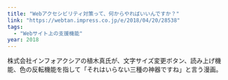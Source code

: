 ```yaml
---
title: "Webアクセシビリティ対策って、何からやればいいんですか？"
link: "https://webtan.impress.co.jp/e/2018/04/20/28538"
tags:
  - "Webサイト上の支援機能"
year: 2018
---
```


株式会社インフォアクシアの植木真氏が、文字サイズ変更ボタン、読み上げ機能、色の反転機能を指して「それはいらない三種の神器ですね」と言う漫画。

